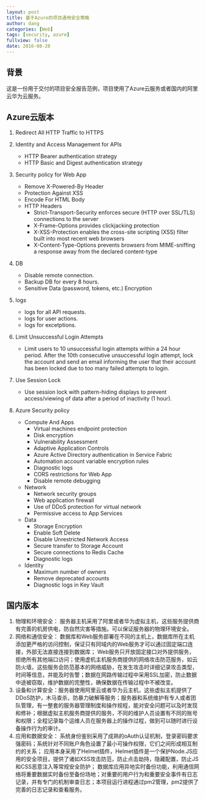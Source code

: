 ```yaml
---
layout: post
title: 基于Azure的项目通用安全策略
author: dang
categories: [Web]
tags: [security, azure]
fullview: false
date: 2016-08-20
---
```


## 背景
这是一份用于交付的项目安全报告范例，项目使用了Azure云服务或者国内的阿里云华为云服务。

<!-- more -->
## Azure云版本

1. Redirect All HTTP Traffic to HTTPS
2. Identity and Access Management for APIs
    - HTTP Bearer authentication strategy
    - HTTP Basic and Digest authentication strategy
3. Security policy for Web App
    - Remove X-Powered-By Header
    - Protection Against XSS
    - Encode For HTML Body
    - HTTP Headers
        - Strict-Transport-Security enforces secure (HTTP over SSL/TLS) connections to the server
        - X-Frame-Options provides clickjacking protection
        - X-XSS-Protection enables the cross-site scripting (XSS) filter built into most recent web browsers
        - X-Content-Type-Options prevents browsers from MIME-sniffing a response away from the declared content-type
4. DB
    - Disable remote connection.
    - Backup DB for every 8 hours.
    - Sensitive Data (password, tokens, etc.) Encryption
5. logs
    - logs for all API requests.
    - logs for user actions.
    - logs for excetptions.
    
6. Limit Unsuccessful Login Attempts
    - Limit users to 10 unsuccessful login attempts within a 24 hour period. After the 10th consecutive unsuccessful login attempt, lock the account and send an email informing the user that their account has been locked due to too many failed attempts to login. 

7. Use Session Lock
    - Use session lock with pattern-hiding displays to prevent access/viewing of data after a period of inactivity (1 hour).

8. Azure Security policy
    * Compute And Apps
        * Virtual machines endpoint protection
        * Disk encryption 
        * Vulnerability Assessment
        * Adaptive Application Controls
        * Azure Active Directory authentication in Service Fabric
        * Automation account variable encryption rules
        * Diagnostic logs 
        * CORS restrictions for Web App
        * Disable remote debugging 
    * Network
        * Network security groups 
        * Web application firewall 
        * Use of DDoS protection for virtual network
        * Permissive access to App Services 
    * Data
        * Storage Encryption 
        * Enable Soft Delete
        * Disable Unrestricted Network Access 
        * Secure transfer to Storage Account 
        * Secure connections to Redis Cache 
        * Diagnostic logs 
    * Identity 
        * Maximum number of owners 
        * Remove deprecated accounts
        * Diagnostic logs in Key Vault

## 国内版本
1. 物理和环境安全： 服务器主机采用了阿里或者华为虚拟主机，这些服务提供商有完善的机房供电，防自然灾害等措施。可以保证服务器的物理环境安全。
2. 网络和通信安全： 数据库和Web服务部署在不同的主机上，数据库所在主机添加更严格的访问控制，保证只有同域内的Web服务才可以通过固定端口连接，外部无法直接连接到数据库； Web服务只开放固定接口对外提供服务，拒绝所有其他端口访问；使用虚机主机服务商提供的网络攻击防范服务，如云防火墙，这些服务会防范基本的网络威胁，在发生攻击时详细记录攻击类型，时间等信息，并能及时告警；数据在网路传输过程中采用SSL加密，防止数据中途被窃取，维护数据的完整性，确保数据在传输过程中不被改变。
3. 设备和计算安全：服务器使用阿里云或者华为云主机，这些虚拟主机提供了DDoS防护，木马查杀，防暴力破解等服务；服务器和系统维护有专人或者团队管理，有一整套的服务器管理制度和操作规程，能对安全问题可以及时发现和修补；根据虚拟主机服务商提供的服务，不同的维护人员设置有不同的账号和权限；全程记录每个运维人员在服务器上的操作过程，做到可以随时进行设备操作行为的审计。
4. 应用和数据安全： 系统身份鉴别采用了成熟的oAuth认证机制，登录密码要求强密码；系统针对不同账户角色设置了最小可操作权限，它们之间形成相互制约的关系； 应用本身采用了Helmet插件，Helmet插件是一个保护Node.JS应用的安全项目，提供了诸如XSS攻击防范，防止点击劫持，隐藏配置，防止JS和CSS恶意注入等常规安全防护； 数据库应用异地实时备份功能，利用通信网络将重要数据实时备份至备份场地；对重要的用户行为和重要安全事件有日志记录，并有专门的机制审查日志；本项目运行进程通过pm2管理，pm2提供了完善的日志记录和查看服务。
